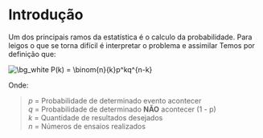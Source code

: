 # Introdução

Um dos principais ramos da estatística é o calculo da probabilidade. Para leigos o que se torna difícil é interpretar o problema e assimilar 
Temos por definição que:

<img src="https://latex.codecogs.com/png.image?\dpi{300}&space;\bg_white&space;P(k)&space;=&space;\binom{n}{k}p^kq^{n-k}" title="\bg_white P(k) = \binom{n}{k}p^kq^{n-k}" />

Onde:

> _p_ = Probabilidade de determinado evento acontecer <br>
> _q_ = Probabilidade de determinado **NÃO** acontecer (1 - p) <br>
> _k_ = Quantidade de resultados desejados <br>
> _n_ = Números de ensaios realizados <br>
